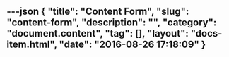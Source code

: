 ---json
{
    "title": "Content Form",
    "slug": "content-form",
    "description": "",
    "category": "document.content",
    "tag": [],
    "layout": "docs-item.html",
    "date": "2016-08-26 17:18:09"
}
---
